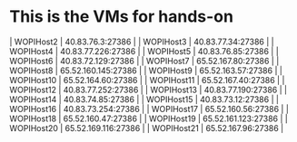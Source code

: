 # This is the VMs for hands-on


| WOPIHost2 |	40.83.76.3:27386 |
| WOPIHost3 |	40.83.77.34:27386 |
| WOPIHost4 |	40.83.77.226:27386 |
| WOPIHost5 |	40.83.76.85:27386 |
| WOPIHost6 |	40.83.72.129:27386 |
| WOPIHost7 |	65.52.167.80:27386 |
| WOPIHost8 |	65.52.160.145:27386 |
| WOPIHost9 |	65.52.163.57:27386 |
| WOPIHost10 |	65.52.164.60:27386 |
| WOPIHost11 |	65.52.167.40:27386 |
| WOPIHost12 |	40.83.77.252:27386 |
| WOPIHost13 |	40.83.77.190:27386 |
| WOPIHost14 |	40.83.74.85:27386 |
| WOPIHost15 |	40.83.73.12:27386 |
| WOPIHost16 |	40.83.73.254:27386 |
| WOPIHost17 |	65.52.160.56:27386 |
| WOPIHost18 |	65.52.160.47:27386 |
| WOPIHost19 |	65.52.161.123:27386 |
| WOPIHost20 |	65.52.169.116:27386 |
| WOPIHost21 |	65.52.167.96:27386 |


